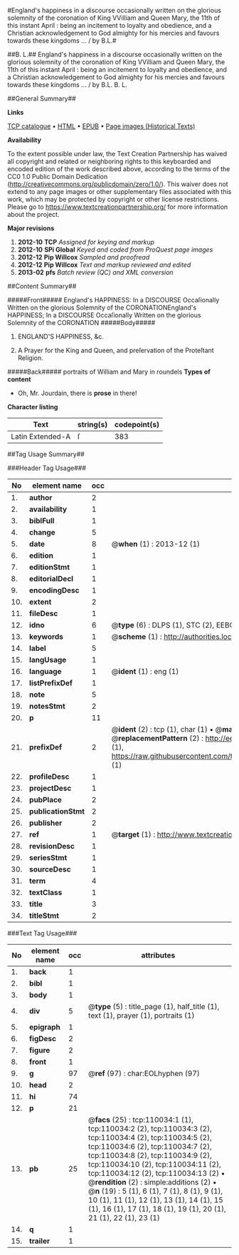 #England's happiness in a discourse occasionally written on the glorious solemnity of the coronation of King VVilliam and Queen Mary, the 11th of this instant April : being an incitement to loyalty and obedience, and a Christian acknowledgement to God almighty for his mercies and favours towards these kingdoms ... / by B.L.#

##B. L.##
England's happiness in a discourse occasionally written on the glorious solemnity of the coronation of King VVilliam and Queen Mary, the 11th of this instant April : being an incitement to loyalty and obedience, and a Christian acknowledgement to God almighty for his mercies and favours towards these kingdoms ... / by B.L.
B. L.

##General Summary##

**Links**

[TCP catalogue](http://www.ota.ox.ac.uk/tcp/)  • 
[HTML](http://tei.it.ox.ac.uk/tcp/Texts-HTML/free/A49/A49880.html)  • 
[EPUB](http://tei.it.ox.ac.uk/tcp/Texts-EPUB/free/A49/A49880.epub) • 
[Page images (Historical Texts)](https://historicaltexts.jisc.ac.uk/eebo-27207271e)

**Availability**

To the extent possible under law, the Text Creation Partnership has waived all copyright and related or neighboring rights to this keyboarded and encoded edition of the work described above, according to the terms of the CC0 1.0 Public Domain Dedication (http://creativecommons.org/publicdomain/zero/1.0/). This waiver does not extend to any page images or other supplementary files associated with this work, which may be protected by copyright or other license restrictions. Please go to https://www.textcreationpartnership.org/ for more information about the project.

**Major revisions**

1. __2012-10__ __TCP__ *Assigned for keying and markup*
1. __2012-10__ __SPi Global__ *Keyed and coded from ProQuest page images*
1. __2012-12__ __Pip Willcox__ *Sampled and proofread*
1. __2012-12__ __Pip Willcox__ *Text and markup reviewed and edited*
1. __2013-02__ __pfs__ *Batch review (QC) and XML conversion*

##Content Summary##

#####Front#####
England's HAPPINESS: In a DISCOURSE Occaſionally Written on the glorious Solemnity of the CORONATIONEngland's HAPPINESS; In a DISCOURSE Occaſionally Written on the glorious Solemnity of the CORONATION
#####Body#####

1. ENGLAND'S HAPPINESS, &c.

1. A Prayer for the King and Queen, and preſervation of the Proteſtant Religion.

#####Back#####
portraits of William and Mary in roundels
**Types of content**

  * Oh, Mr. Jourdain, there is **prose** in there!

**Character listing**


|Text|string(s)|codepoint(s)|
|---|---|---|
|Latin Extended-A|ſ|383|

##Tag Usage Summary##

###Header Tag Usage###

|No|element name|occ|attributes|
|---|---|---|---|
|1.|__author__|2||
|2.|__availability__|1||
|3.|__biblFull__|1||
|4.|__change__|5||
|5.|__date__|8| @__when__ (1) : 2013-12 (1)|
|6.|__edition__|1||
|7.|__editionStmt__|1||
|8.|__editorialDecl__|1||
|9.|__encodingDesc__|1||
|10.|__extent__|2||
|11.|__fileDesc__|1||
|12.|__idno__|6| @__type__ (6) : DLPS (1), STC (2), EEBO-CITATION (1), OCLC (1), VID (1)|
|13.|__keywords__|1| @__scheme__ (1) : http://authorities.loc.gov/ (1)|
|14.|__label__|5||
|15.|__langUsage__|1||
|16.|__language__|1| @__ident__ (1) : eng (1)|
|17.|__listPrefixDef__|1||
|18.|__note__|5||
|19.|__notesStmt__|2||
|20.|__p__|11||
|21.|__prefixDef__|2| @__ident__ (2) : tcp (1), char (1)  •  @__matchPattern__ (2) : ([0-9\-]+):([0-9IVX]+) (1), (.+) (1)  •  @__replacementPattern__ (2) : http://eebo.chadwyck.com/downloadtiff?vid=$1&page=$2 (1), https://raw.githubusercontent.com/textcreationpartnership/Texts/master/tcpchars.xml#$1 (1)|
|22.|__profileDesc__|1||
|23.|__projectDesc__|1||
|24.|__pubPlace__|2||
|25.|__publicationStmt__|2||
|26.|__publisher__|2||
|27.|__ref__|1| @__target__ (1) : http://www.textcreationpartnership.org/docs/. (1)|
|28.|__revisionDesc__|1||
|29.|__seriesStmt__|1||
|30.|__sourceDesc__|1||
|31.|__term__|4||
|32.|__textClass__|1||
|33.|__title__|3||
|34.|__titleStmt__|2||


###Text Tag Usage###

|No|element name|occ|attributes|
|---|---|---|---|
|1.|__back__|1||
|2.|__bibl__|1||
|3.|__body__|1||
|4.|__div__|5| @__type__ (5) : title_page (1), half_title (1), text (1), prayer (1), portraits (1)|
|5.|__epigraph__|1||
|6.|__figDesc__|2||
|7.|__figure__|2||
|8.|__front__|1||
|9.|__g__|97| @__ref__ (97) : char:EOLhyphen (97)|
|10.|__head__|2||
|11.|__hi__|74||
|12.|__p__|21||
|13.|__pb__|25| @__facs__ (25) : tcp:110034:1 (1), tcp:110034:2 (2), tcp:110034:3 (2), tcp:110034:4 (2), tcp:110034:5 (2), tcp:110034:6 (2), tcp:110034:7 (2), tcp:110034:8 (2), tcp:110034:9 (2), tcp:110034:10 (2), tcp:110034:11 (2), tcp:110034:12 (2), tcp:110034:13 (2)  •  @__rendition__ (2) : simple:additions (2)  •  @__n__ (19) : 5 (1), 6 (1), 7 (1), 8 (1), 9 (1), 10 (1), 11 (1), 12 (1), 13 (1), 14 (1), 15 (1), 16 (1), 17 (1), 18 (1), 19 (1), 20 (1), 21 (1), 22 (1), 23 (1)|
|14.|__q__|1||
|15.|__trailer__|1||
